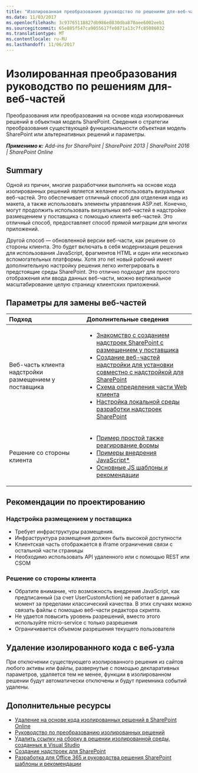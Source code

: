 ```yaml
---
title: "Изолированная преобразования руководство по решениям для-веб-частей"
ms.date: 11/03/2017
ms.openlocfilehash: 3c93765118827db986e0830dba870aee6002eeb1
ms.sourcegitcommit: 65e885f547ca9055617fe0871a13c7fc85086032
ms.translationtype: MT
ms.contentlocale: ru-RU
ms.lasthandoff: 11/06/2017
---
```

# <a name="sandbox-solution-transformation-guidance---web-parts"></a>Изолированная преобразования руководство по решениям для-веб-частей
Преобразования или преобразования на основе кода изолированных решений в объектная модель SharePoint. Сведения о стратегии преобразования существующей функциональности объектная модель SharePoint или альтернативных решений и параметры.

_**Применимо к:** Add-ins for SharePoint | SharePoint 2013 | SharePoint 2016 | SharePoint Online_


## <a name="summary"></a>Summary

Одной из причин, многие разработчики выполнять на основе кода изолированных решений является желание использовать визуальных веб-частей. Это обеспечивает отличный способ для отделения кода из макета, а также использовать элементы управления ASP.net. Конечно, могут продолжить использовать визуальных веб-частей в надстройке размещением у поставщика с помощью клиента веб-частей. Это отличный способ, предоставляет способ прямой миграции для многих приложений.

Другой способ — обновленной версии веб-части, как решение со стороны клиента. Это будет включать в себя модернизация решения для использования JavaScript, фрагментов HTML и один или несколько вспомогательных платформы. Хотя это net новый рабочий имеет дополнительную настройку решения легко интегрировать в предстоящие среды SharePoint. Это отлично подходит для простого отображения или ввода данных веб-части, можно вертикальное масштабирование целую страницу клиентских приложений.


## <a name="options-for-replacing-web-parts"></a>Параметры для замены веб-частей
<a name="sectionSection2"> </a>

|**Подход**|**Дополнительные сведения**|
|:-----|:-----|
|Веб-часть клиента надстройки размещением у поставщика|<ul><li>[Знакомство с созданием надстроек SharePoint с размещением у поставщика](https://msdn.microsoft.com/en-us/library/office/fp142381.aspx)</li><li>[Создание веб-частей надстройки для установки совместно с надстройкой для SharePoint](https://msdn.microsoft.com/en-us/library/a2664289-6c56-4cb1-987a-22367fad55eb)</li><li>[Схема определения части Web клиента](https://msdn.microsoft.com/en-us/library/office/dn481208.aspx)</li><li>[Настройка локальной среды разработки надстроек SharePoint](https://msdn.microsoft.com/en-us/library/office/fp179923.aspx)</li></ul>|
|Решение со стороны клиента|<ul><li>[Пример простой также реагирование формы](https://github.com/SharePoint/PnP/tree/dev/Samples/SharePoint.React.SupportTicket)</li><li>[Примеры внедрения JavaScript](https://github.com/SharePoint/PnP/tree/master/Samples/Core.JavaScript)[*](#actionsupportnote)</li><li>[Основные JS шаблоны и рекомендации](https://github.com/SharePoint/PnP-JS-Core/)</li></ul>|


## <a name="design-considerations"></a>Рекомендации по проектированию

### <a name="provider-hosted-add-in"></a>Надстройка размещением у поставщика

<ul>
<li>Требует инфраструктуры размещения.</li>
<li>Инфраструктура размещения должен быть высокой доступности</li>
<li>Клиентская часть отображается в iframe ограничения связи с остальной части страницы</li>
<li>Необходимо использовать API удаленного или с помощью REST или CSOM</li>
</ul>

### <a name="client-side-solution"></a>Решение со стороны клиента

<ul>
<li>
<a name="actionsupportnote"></a>Обратите внимание, что возможность внедрения JavaScript, как предписанный (за счет UserCustomAction) не работает в данный момент за пределами классический качества. В этих случаях можно связать файлы с помощью веб-части редактора скрипта.</li>
<li>Не удается повысить уровень разрешений, вместо этого используйте micro-service с только разрешения</li>
<li>Ограничивается объемом разрешения текущего пользователя</li>
</ul>


## <a name="removing-your-sandbox-code-from-your-site"></a>Удаление изолированного кода с веб-узла
<a name="sectionSection3"></a> При отключении существующего изолированного решения из сайтов любого активы или файлы, развернутые с помощью декларативных параметров, удаляется тем не менее, функции в изолированном решении будут автоматически отключены и будут приемника событий удалены.


## <a name="additional-resources"></a>Дополнительные ресурсы
<a name="bk_addresources"> </a>
-  [Удаление на основе кода изолированных решений в SharePoint Online](http://dev.office.com/blogs/removing-code-based-sandbox-solutions-in-sharepoint-online)
-  [Руководство по преобразованию изолированных решений](https://msdn.microsoft.com/en-us/pnp_articles/sandbox-solution-transformation-guidance)
-  [Удалить ссылку на сборку в решении изолированной среды, созданных в Visual Studio](https://support.microsoft.com/en-us/kb/3183084)
-  [Создание надстроек для SharePoint](https://msdn.microsoft.com/library/office/fp179930.aspx)
-  [Разработка для Office 365 и руководства решения SharePoint шаблоны и рекомендации](https://msdn.microsoft.com/en-us/pnp_articles/office-365-development-patterns-and-practices-solution-guidance)
